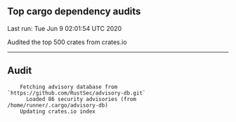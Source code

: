 Top cargo dependency audits
----


Last run:   Tue Jun  9 02:01:54 UTC 2020

Audited the top 500 crates from crates.io

----

## Audit

```
    Fetching advisory database from `https://github.com/RustSec/advisory-db.git`
      Loaded 86 security advisories (from /home/runner/.cargo/advisory-db)
    Updating crates.io index
```
